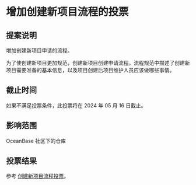 # 增加创建新项目流程的投票

## 提案说明
增加创建新项目申请的流程。

为了使创建新项目更加规范，创建新项目创建申请流程。流程规范中描述了创建新项目需要准备的基本信息，以及项目创建后项目维护人员应该做哪些事情。

## 截止时间
如果不满足投票条件，此投票将在 2024 年 05 月 16 日截止。

## 影响范围
OceanBase 社区下的仓库


## 投票结果
参考 [创建新项目流程投票](https://github.com/oceanbase/community/pull/2)。
